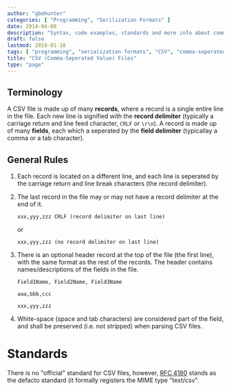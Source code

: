 ```yaml
---
author: "gbmhunter"
categories: [ "Programming", "Serilization Formats" ]
date: 2014-04-08
description: "Syntax, code examples, standards and more info about comma-separated value (CSV) files."
draft: false
lastmod: 2019-01-18
tags: [ "programming", "serialization formats", "CSV", "comma-seperated values", "files", "delimiter", "records", "fields", "RFC 4180" ]
title: "CSV (Comma-Seperated Value) Files"
type: "page"
---
```


## Terminology

A CSV file is made up of many **records**, where a record is a single entire line in the file. Each new line is signified with the **record delimiter** (typically a carriage return and line feed character, `CRLF` or `\r\n`). A record is made up of many **fields**, each which a seperated by the **field delimiter** (typicallay a comma or a tab character).

## General Rules

1. Each record is located on a different line, and each line is seperated by the carriage return and line break characters (the record delimiter).
2. The last record in the file may or may not have a record delimiter at the end of it.  

    ```csv
    xxx,yyy,zzz CRLF (record delimiter on last line)  
    ```

    or  

    ```csv
    xxx,yyy,zzz (no record delimiter on last line)  
    ```

3. There is an optional header record at the top of the file (the first line), with the same format as the rest of the records. The header contains names/descriptions of the fields in the file.  

    ```csv
    Field1Name, Field2Name, Field3Name  

    aaa,bbb,ccc  

    xxx,yyy,zzz  
    ```

4. White-space (space and tab characters) are considered part of the field, and shall be preserved (i.e. not stripped) when parsing CSV files.
	
# Standards

There is no "official" standard for CSV files, however, [RFC 4180](http://tools.ietf.org/html/rfc4180) stands as the defacto standard (it formally registers the MIME type "text/csv".
